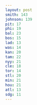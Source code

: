 ```yaml
---
layout: post
smith: 143
johnson: 139
pit: 17
phi: 19
bal: 23
bos: 15
lad: 13
was: 14
kan: 20
tam: 22
nyy: 21
cle: 18
tor: 14
stl: 20
min: 21
hou: 21
atl: 13
sdg: 11
---
```

